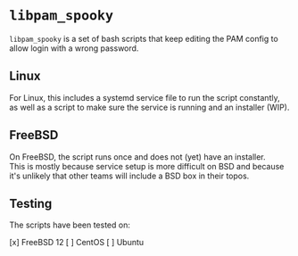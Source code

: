 # `libpam_spooky`
`libpam_spooky` is a set of bash scripts that keep editing the PAM config to allow login with a wrong password.

## Linux
For Linux, this includes a systemd service file to run the script constantly, as well as a script to make sure the service is running and an installer (WIP).

## FreeBSD
On FreeBSD, the script runs once and does not (yet) have an installer.  
This is mostly because service setup is more difficult on BSD and because it's unlikely that other teams will include a BSD box in their topos.

## Testing
The scripts have been tested on:

[x] FreeBSD 12
[ ] CentOS
[ ] Ubuntu
